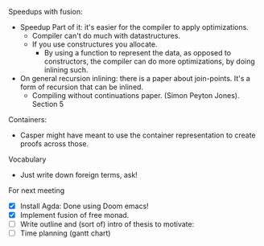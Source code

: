 Speedups with fusion:
- Speedup Part of it: it's easier for the compiler to apply optimizations.
	- Compiler can't do much with datastructures.
	- If you use constructures you allocate.
		- By using a function to represent the data, as opposed to constructors, the compiler can do more optimizations, by doing inlining such.
- On general recursion inlining: there is a paper about join-points. It's a form of recursion that can be inlined.
	- Compiling without continuations paper. (Simon Peyton Jones). Section 5

 Containers:
 - Casper might have meant to use the container representation to create proofs across those.

Vocabulary
- Just write down foreign terms, ask!

For next meeting
- [x] Install Agda: Done using Doom emacs!
- [x] Implement fusion of free monad.
- [ ] Write outline and (sort of) intro of thesis to motivate:
- [ ] Time planning (gantt chart)